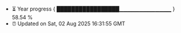 - ⏳ Year progress { █████████████████▁▁▁▁▁▁▁▁▁▁▁▁▁ } 58.54 %
- ⏰ Updated on Sat, 02 Aug 2025 16:31:55 GMT

